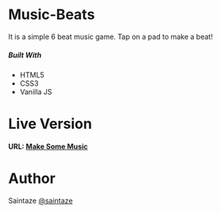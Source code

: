 # Music-Beats
It is a simple 6 beat music game. Tap on a pad to make a beat!

##### Built With
+ HTML5
+ CSS3 
+ Vanilla JS

# Live Version
#### URL: [Make Some Music](https://music-beats.ayezahmed.now.sh)
# Author
Saintaze [@saintaze](https://github.com/saintaze/)
